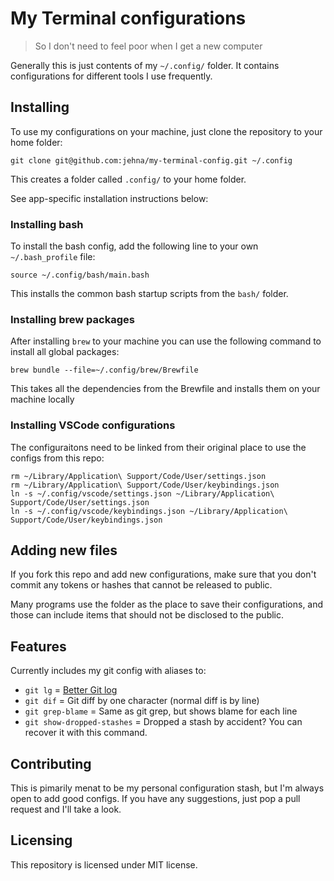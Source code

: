 # My Terminal configurations
> So I don't need to feel poor when I get a new computer

Generally this is just contents of my `~/.config/` folder. It contains
configurations for different tools I use frequently.

## Installing

To use my configurations on your machine, just clone the repository to your home
folder:

```shell
git clone git@github.com:jehna/my-terminal-config.git ~/.config
```

This creates a folder called `.config/` to your home folder.

See app-specific installation instructions below:

### Installing bash

To install the bash config, add the following line to your own `~/.bash_profile`
file:

```
source ~/.config/bash/main.bash
```

This installs the common bash startup scripts from the `bash/` folder.

### Installing brew packages

After installing `brew` to your machine you can use the following command to
install all global packages:

```
brew bundle --file=~/.config/brew/Brewfile
```

This takes all the dependencies from the Brewfile and installs them on your
machine locally

### Installing VSCode configurations

The configuraitons need to be linked from their original place to use the
configs from this repo:

```
rm ~/Library/Application\ Support/Code/User/settings.json
rm ~/Library/Application\ Support/Code/User/keybindings.json
ln -s ~/.config/vscode/settings.json ~/Library/Application\ Support/Code/User/settings.json
ln -s ~/.config/vscode/keybindings.json ~/Library/Application\ Support/Code/User/keybindings.json
```

## Adding new files

If you fork this repo and add new configurations, make sure that you don't
commit any tokens or hashes that cannot be released to public.

Many programs use the folder as the place to save their configurations, and
those can include items that should not be disclosed to the public.

## Features

Currently includes my git config with aliases to:
* `git lg` = [Better Git log](https://coderwall.com/p/euwpig/a-better-git-log)
* `git dif` = Git diff by one character (normal diff is by line)
* `git grep-blame` = Same as git grep, but shows blame for each line
* `git show-dropped-stashes` = Dropped a stash by accident? You can recover it
  with this command.

## Contributing

This is pimarily menat to be my personal configuration stash, but I'm always
open to add good configs. If you have any suggestions, just pop a pull request
and I'll take a look.

## Licensing

This repository is licensed under MIT license.
